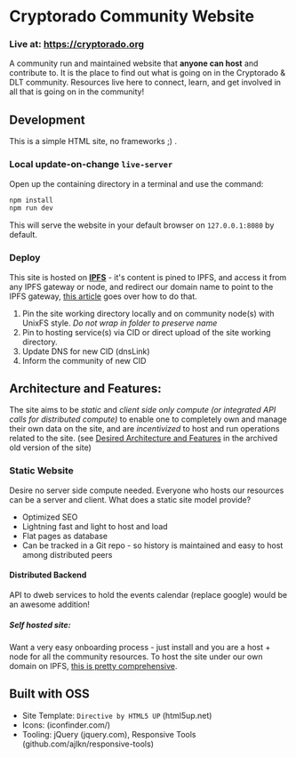 # Cryptorado Community Website

### Live at: https://cryptorado.org

A community run and maintained website that **anyone can host** and contribute to. It is the place to find out what is going on in the Cryptorado & DLT community. Resources live here to connect, learn, and get involved in all that is going on in the community!

## Development

This is a simple HTML site, no frameworks ;) .

### Local update-on-change `live-server`

Open up the containing directory in a terminal and use the command:

```bash
npm install
npm run dev
```

This will serve the website in your default browser on `127.0.0.1:8080` by default.

### Deploy

This site is hosted on [**IPFS**](https://ipfs.io) - it's content is pined to IPFS, and access it from any IPFS gateway or node, and redirect our domain name to point to the IPFS gateway, [this article](https://medium.com/@chrismatthieu/hosting-a-website-via-ipfs-for-free-afee39b84553) goes over how to do that.

1. Pin the site working directory locally and on community node(s) with UnixFS style. _Do not wrap in folder to preserve name_
2. Pin to hosting service(s) via CID or direct upload of the site working directory.
3. Update DNS for new CID (dnsLink)
4. Inform the community of new CID

## Architecture and Features:

The site aims to be _static_ and _client side only compute (or integrated API calls for distributed compute)_ to enable one to completely own and manage their own data on the site, and are _incentivized_ to host and run operations related to the site. (see [Desired Architecture and Features](https://github.com/Cryptorado-Community/Cryptorado-Quasar#desired-architecture-and-features) in the archived old version of the site)

### Static Website

Desire no server side compute needed. Everyone who hosts our resources can be a server and client.
What does a static site model provide?

- Optimized SEO
- Lightning fast and light to host and load
- Flat pages as database
- Can be tracked in a Git repo - so history is maintained and easy to host among distributed peers

#### Distributed Backend

API to dweb services to hold the events calendar (replace google) would be an awesome addition!

##### Self hosted site:

Want a very easy onboarding process - just install and you are a host + node for all the community resources.
To host the site under our own domain on IPFS, [this is pretty comprehensive](https://gist.github.com/claus/1287f47b5fbaaea338ac8a04d02bf258).

## Built with OSS

- Site Template: `Directive by HTML5 UP` (html5up.net)
- Icons: (iconfinder.com/)
- Tooling: jQuery (jquery.com), Responsive Tools (github.com/ajlkn/responsive-tools)
